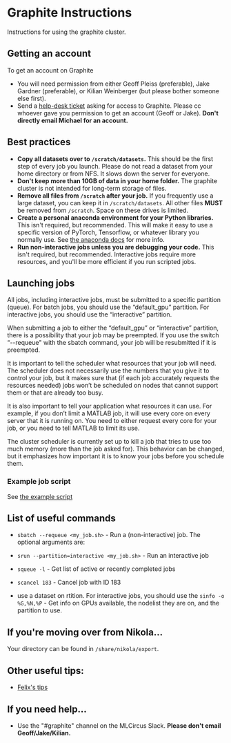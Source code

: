 # Graphite Instructions
Instructions for using the graphite cluster.

## Getting an account
To get an account on Graphite
- You will need permission from either Geoff Pleiss (preferable), Jake Gardner (preferable), or Kilian Weinberger (but please bother someone else first).
- Send a [help-desk ticket](https://it.cornell.edu/coecis) asking for access to Graphite.
  Please cc whoever gave you permission to get an account (Geoff or Jake).
  **Don't directly email Michael for an account.**

## Best practices
- **Copy all datasets over to `/scratch/datasets`.**
  This should be the first step of every job you launch.
  Please do not read a dataset from your home directory or from NFS.
  It slows down the server for everyone.
- **Don't keep more than 10GB of data in your home folder.** 
  The graphite cluster is not intended for long-term storage of files.
- **Remove all files from `/scratch` after your job.** 
  If you frequently use a large dataset, you can keep it in `/scratch/datasets`.
  All other files **MUST** be removed from `/scratch`.
  Space on these drives is limited.
- **Create a personal anaconda environment for your Python libraries.** 
  This isn't required, but recommended.
  This will make it easy to use a specific version of PyTorch, Tensorflow, or whatever library you normally use.
  See [the anaconda docs](https://conda.io/docs/user-guide/tasks/manage-environments.html) for more info.
- **Run non-interactive jobs unless you are debugging your code.** 
  This isn't required, but recommended.
  Interactive jobs require more resources, and you'll be more efficient if you run scripted jobs.

## Launching jobs
All jobs, including interactive jobs, must be submitted to a specific partition (queue). For batch jobs, you should use the “default_gpu” partition.
For interactive jobs, you should use the “interactive” partition.

When submitting a job to either the “default_gpu” or “interactive” partition, there is a possibility that your job may be preempted.
If you use the switch “--requeue" with the sbatch command, your job will be resubmitted if it is preempted.

It is important to tell the scheduler what resources that your job will need.
The scheduler does not necessarily use the numbers that you give it to control your job, but it makes sure that (if each job accurately requests the resources needed) jobs won’t be scheduled on nodes that cannot support them or that are already too busy.

It is also important to tell your application what resources it can use.
For example, if you don’t limit a MATLAB job, it will use every core on every server that it is running on.
You need to either request every core for your job, or you need to tell MATLAB to limit its use.

The cluster scheduler is currently set up to kill a job that tries to use too much memory (more than the job asked for).
This behavior can be changed, but it emphasizes how important it is to know your jobs before you schedule them.

### Example job script
See [the example script](./example_script.sh)
 
## List of useful commands
- `sbatch --requeue <my_job.sh>` - Run a (non-interactive) job. The optional arguments are:

- `srun --partition=interactive <my_job.sh>` - Run an interactive job
- `squeue -l` - Get list of active or recently completed jobs
- `scancel 183` - Cancel job with ID 183
- use a dataset on rtition. For interactive jobs, you should use the `sinfo -o %G,%N,%P` - Get info on GPUs available, the nodelist they are on, and the partition to use.

## If you're moving over from Nikola...
Your directory can be found in `/share/nikola/export`.

## Other useful tips:
- [Felix's tips](./README_felix.md)

## If you need help...
- Use the "#graphite" channel on the MLCircus Slack. **Please don't email Geoff/Jake/Kilian.**
